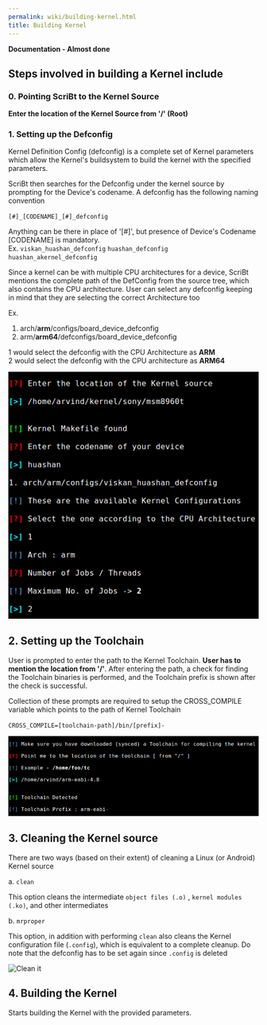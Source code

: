 ```yaml
---
permalink: wiki/building-kernel.html
title: Building Kernel
---
```


**Documentation - Almost done**

## Steps involved in building a Kernel include

### 0. Pointing ScriBt to the Kernel Source

**Enter the location of the Kernel Source from '/' (Root)** 
 
### 1. Setting up the Defconfig

Kernel Definition Config (defconfig) is a complete set of Kernel parameters which allow the Kernel's buildsystem to build the kernel with the specified parameters.  

ScriBt then searches for the Defconfig under the kernel source by prompting for the Device's codename. A defconfig has the following naming convention  

`[#]_[CODENAME]_[#]_defconfig`

Anything can be there in place of '[#]', but presence of Device's Codename [CODENAME] is mandatory.  
Ex. ```viskan_huashan_defconfig``` ```huashan_defconfig``` ```huashan_akernel_defconfig```  

Since a kernel can be with multiple CPU architectures for a device, ScriBt mentions the complete path of the DefConfig from the source tree, which also contains the CPU architecture. User can select any defconfig keeping in mind that they are selecting the correct Architecture too  

Ex.  
1. arch/**arm**/configs/board_device_defconfig  
2. arm/**arm64**/defconfigs/board_device_defconfig  

1 would select the defconfig with the CPU Architecture as **ARM**  
2 would select the defconfig with the CPU architecture as **ARM64**  

![Where am I ?](https://github.com/ScriBt/images/raw/master/KernelInit.png)  

## 2. Setting up the Toolchain

User is prompted to enter the path to the Kernel Toolchain. **User has to mention the location from '/'**. After entering the path, a check for finding the Toolchain binaries is performed, and the Toolchain prefix is shown after the check is successful.  

Collection of these prompts are required to setup the CROSS_COMPILE variable which points to the path of Kernel Toolchain  

`CROSS_COMPILE=[toolchain-path]/bin/[prefix]-`  

![TC](https://github.com/ScriBt/images/raw/master/KernelTCSetup.png)  

## 3. Cleaning the Kernel source  

There are two ways (based on their extent) of cleaning a Linux (or Android) Kernel source  

a. `clean`  

This option cleans the intermediate `object files (.o)` , `kernel modules (.ko)`, and other intermediates  

b. `mrproper`  

This option, in addition with performing `clean` also cleans the Kernel configuration file (`.config`), which is equivalent to a complete cleanup. Do note that the defconfig has to be set again since `.config` is deleted  

![Clean it](https://cloud.githubusercontent.com/assets/14874906/22977803/30ce50dc-f3b6-11e6-9460-015cd1091f31.png)  

## 4. Building the Kernel

Starts building the Kernel with the provided parameters.
